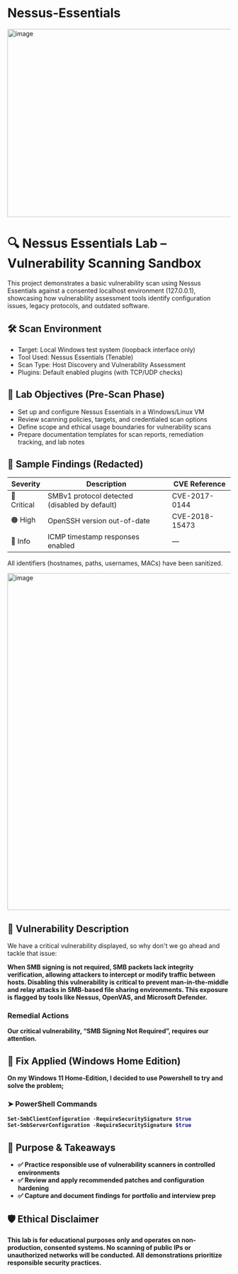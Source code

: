 # Nessus-Essentials
<img width="1710" height="424" alt="image" src="https://github.com/user-attachments/assets/7f945f3e-472c-490b-8599-fee091ea08b7" />


# 🔍 Nessus Essentials Lab – Vulnerability Scanning Sandbox

This project demonstrates a basic vulnerability scan using Nessus Essentials against a consented localhost environment (127.0.0.1), showcasing how vulnerability assessment tools identify configuration issues, legacy protocols, and outdated software.
## 🛠️ Scan Environment
- Target: Local Windows test system (loopback interface only)
- Tool Used: Nessus Essentials (Tenable)
- Scan Type: Host Discovery and Vulnerability Assessment
- Plugins: Default enabled plugins (with TCP/UDP checks)


  
## 📌 Lab Objectives (Pre-Scan Phase)

- Set up and configure Nessus Essentials in a Windows/Linux VM
- Review scanning policies, targets, and credentialed scan options
- Define scope and ethical usage boundaries for vulnerability scans
- Prepare documentation templates for scan reports, remediation tracking, and lab notes


## 📄 Sample Findings (Redacted)

| Severity   | Description                               | CVE Reference     |
|------------|-------------------------------------------|-------------------|
| 🔴 Critical | SMBv1 protocol detected (disabled by default) | CVE-2017-0144     |
| 🟠 High     | OpenSSH version out-of-date                  | CVE-2018-15473     |
| 🔵 Info     | ICMP timestamp responses enabled             | —                 |

All identifiers (hostnames, paths, usernames, MACs) have been sanitized.

<img width="1905" height="759" alt="image" src="https://github.com/user-attachments/assets/a6632e09-d8c3-42f1-b2c3-da523e8ae9c8" />


## 🧪 Vulnerability Description

We have a critical vulnerability displayed, so why don't we go ahead and tackle that issue: <b/>

When SMB signing is **not required**, SMB packets lack integrity verification, allowing attackers to intercept or modify traffic between hosts. Disabling this vulnerability is critical to prevent **man-in-the-middle** and **relay attacks** in SMB-based file sharing environments. This exposure is flagged by tools like **Nessus**, **OpenVAS**, and **Microsoft Defender**.


### Remedial Actions
Our critical vulnerability, **“SMB Signing Not Required”**, requires our attention. 


## 🔧 Fix Applied (Windows Home Edition)

On my Windows 11 Home-Edition, I decided to use Powershell to try and solve the problem; 

### ➤ PowerShell Commands
```powershell
Set-SmbClientConfiguration -RequireSecuritySignature $true
Set-SmbServerConfiguration -RequireSecuritySignature $true
```

## 📘 Purpose & Takeaways
- ✅ Practice responsible use of vulnerability scanners in controlled environments
- ✅ Review and apply recommended patches and configuration hardening
- ✅ Capture and document findings for portfolio and interview prep





## 🛡️ Ethical Disclaimer

This lab is for **educational purposes only** and operates on non-production, consented systems. No scanning of public IPs or unauthorized networks will be conducted. All demonstrations prioritize responsible security practices.


